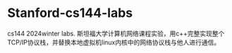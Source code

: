 # Stanford-cs144-labs
cs144 2024winter labs.
斯坦福大学计算机网络课程实验，用c++完整实现整个TCP/IP协议栈，并替换本地虚拟机linux内核中的网络协议栈与他人进行通信。
